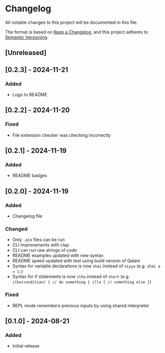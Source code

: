 # Changelog
All notable changes to this project will be documented in this file.

The format is based on [Keep a Changelog](https://keepachangelog.com/en/1.1.0/),
and this project adheres to [Semantic Versioning](https://semver.org/spec/v2.0.0.html).

## [Unreleased]

## [0.2.3] - 2024-11-21
### Added
- Logo to README

## [0.2.2] - 2024-11-20 
### Fixed
- File extension checker was checking incorrectly

## [0.2.1] - 2024-11-19
### Added
- README badges

## [0.2.0] - 2024-11-19
### Added
- Changelog file

### Changed
- Only `.qlm` files can be run
- CLI improvements with clap
- CLI can run raw strings of code
- README examples updated with new syntax
- README speed updated with test using build version of Qalam
- Syntax for variable declarations is now `shai` instead of `niyya` (e.g. `shai a = 1;`)
- Syntax for if statements is now `itha` instead of `shart` (e.g. `itha(condition) { // do something } illa { // something else }`)

### Fixed
- REPL mode remembers previous inputs by using shared interpreter

## [0.1.0] - 2024-08-21
### Added
- Initial release